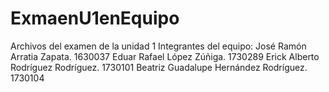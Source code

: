 # ExmaenU1enEquipo
Archivos del examen de la unidad 1
Integrantes del equipo:
José Ramón Arratia Zapata. 1630037
Eduar Rafael López Zúñiga. 1730289
Erick Alberto Rodríguez Rodríguez. 1730101
Beatriz Guadalupe Hernández Rodríguez. 1730104
